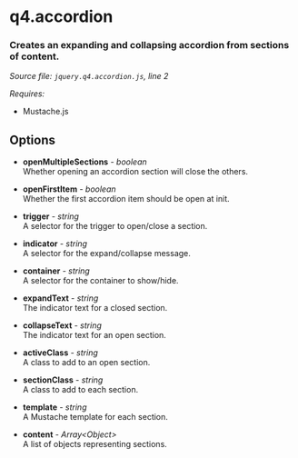 # q4.accordion

### Creates an expanding and collapsing accordion from sections of content.

*Source file: `jquery.q4.accordion.js`, line 2*  

*Requires:*
- Mustache.js


## Options
- **openMultipleSections** - *boolean*  
Whether opening an accordion section will close the others.  

- **openFirstItem** - *boolean*  
Whether the first accordion item should be open at init.  

- **trigger** - *string*  
A selector for the trigger to open/close a section.  

- **indicator** - *string*  
A selector for the expand/collapse message.  

- **container** - *string*  
A selector for the container to show/hide.  

- **expandText** - *string*  
The indicator text for a closed section.  

- **collapseText** - *string*  
The indicator text for an open section.  

- **activeClass** - *string*  
A class to add to an open section.  

- **sectionClass** - *string*  
A class to add to each section.  

- **template** - *string*  
A Mustache template for each section.  

- **content** - *Array&lt;Object&gt;*  
A list of objects representing sections.  


